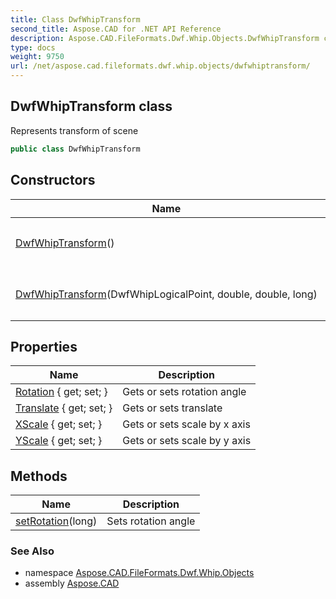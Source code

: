 ```yaml
---
title: Class DwfWhipTransform
second_title: Aspose.CAD for .NET API Reference
description: Aspose.CAD.FileFormats.Dwf.Whip.Objects.DwfWhipTransform class. Represents transform of scene
type: docs
weight: 9750
url: /net/aspose.cad.fileformats.dwf.whip.objects/dwfwhiptransform/
---
```

## DwfWhipTransform class

Represents transform of scene

```csharp
public class DwfWhipTransform
```

## Constructors

| Name | Description |
| --- | --- |
| [DwfWhipTransform](dwfwhiptransform/#constructor)() | Initializes a new instance of the `DwfWhipTransform` class |
| [DwfWhipTransform](dwfwhiptransform/#constructor_1)(DwfWhipLogicalPoint, double, double, long) | Initializes a new instance of the `DwfWhipTransform` class |

## Properties

| Name | Description |
| --- | --- |
| [Rotation](../../aspose.cad.fileformats.dwf.whip.objects/dwfwhiptransform/rotation/) { get; set; } | Gets or sets rotation angle |
| [Translate](../../aspose.cad.fileformats.dwf.whip.objects/dwfwhiptransform/translate/) { get; set; } | Gets or sets translate |
| [XScale](../../aspose.cad.fileformats.dwf.whip.objects/dwfwhiptransform/xscale/) { get; set; } | Gets or sets scale by x axis |
| [YScale](../../aspose.cad.fileformats.dwf.whip.objects/dwfwhiptransform/yscale/) { get; set; } | Gets or sets scale by y axis |

## Methods

| Name | Description |
| --- | --- |
| [setRotation](../../aspose.cad.fileformats.dwf.whip.objects/dwfwhiptransform/setrotation/)(long) | Sets rotation angle |

### See Also

* namespace [Aspose.CAD.FileFormats.Dwf.Whip.Objects](../../aspose.cad.fileformats.dwf.whip.objects/)
* assembly [Aspose.CAD](../../)


